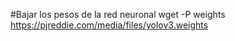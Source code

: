 #Bajar los pesos de la red neuronal
wget -P weights https://pjreddie.com/media/files/yolov3.weights

